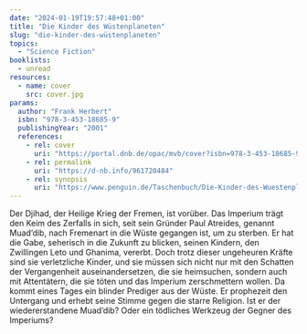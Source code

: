 ```yaml
---
date: "2024-01-19T19:57:48+01:00"
title: "Die Kinder des Wüstenplaneten"
slug: "die-kinder-des-wüstenplaneten"
topics:
  - "Science Fiction"
booklists:
  - unread
resources:
  - name: cover
    src: cover.jpg
params:
  author: "Frank Herbert"
  isbn: "978-3-453-18685-9"
  publishingYear: "2001"
  references:
    - rel: cover
      uri: "https://portal.dnb.de/opac/mvb/cover?isbn=978-3-453-18685-9"
    - rel: permalink
      uri: "https://d-nb.info/961720484"
    - rel: synopsis
      uri: "https://www.penguin.de/Taschenbuch/Die-Kinder-des-Wuestenplaneten/Frank-Herbert/Heyne/e162202.rhd"
---
```


Der Djihad, der Heilige Krieg der Fremen, ist vorüber. Das Imperium trägt den 
Keim des Zerfalls in sich, seit sein Gründer Paul Atreides, genannt Muad’dib, 
nach Fremenart in die Wüste gegangen ist, um zu sterben. Er hat die Gabe, 
seherisch in die Zukunft zu blicken, seinen Kindern, den Zwillingen Leto und 
Ghanima, vererbt. Doch trotz dieser ungeheuren Kräfte sind sie verletzliche 
Kinder, und sie müssen sich nicht nur mit den Schatten der Vergangenheit 
auseinandersetzen, die sie heimsuchen, sondern auch mit Attentätern, die sie 
töten und das Imperium zerschmettern wollen. Da kommt eines Tages ein blinder 
Prediger aus der Wüste. Er prophezeit den Untergang und erhebt seine Stimme 
gegen die starre Religion. Ist er der wiedererstandene Muad’dib? Oder ein 
tödliches Werkzeug der Gegner des Imperiums?